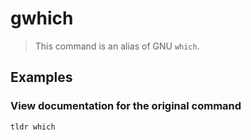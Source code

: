 # gwhich

> This command is an alias of GNU `which`.

## Examples

### View documentation for the original command

```bash
tldr which
```
